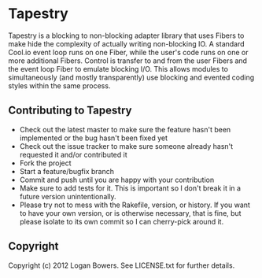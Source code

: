 Tapestry
============

Tapestry is a blocking to non-blocking adapter library that uses Fibers to make hide the complexity of actually writing non-blocking IO. A standard Cool.io event loop runs on one Fiber, while the user's code runs on one or more additional Fibers. Control is transfer to and from the user Fibers and the event loop Fiber to emulate blocking I/O. This allows modules to simultaneously (and mostly transparently) use blocking and evented coding styles within the same process. 

Contributing to Tapestry
------------------------
 
* Check out the latest master to make sure the feature hasn't been implemented or the bug hasn't been fixed yet
* Check out the issue tracker to make sure someone already hasn't requested it and/or contributed it
* Fork the project
* Start a feature/bugfix branch
* Commit and push until you are happy with your contribution
* Make sure to add tests for it. This is important so I don't break it in a future version unintentionally.
* Please try not to mess with the Rakefile, version, or history. If you want to have your own version, or is otherwise necessary, that is fine, but please isolate to its own commit so I can cherry-pick around it.

Copyright
--------

Copyright (c) 2012 Logan Bowers. See LICENSE.txt for
further details.

